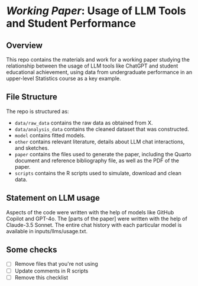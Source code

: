 # *Working Paper*: Usage of LLM Tools and Student Performance

## Overview

This repo contains the materials and work for a working paper studying the relationship between the usage of LLM tools like ChatGPT and student educational achievement, using data from undergraduate performance in an upper-level Statistics course as a key example.


## File Structure

The repo is structured as:

-   `data/raw_data` contains the raw data as obtained from X.
-   `data/analysis_data` contains the cleaned dataset that was constructed.
-   `model` contains fitted models. 
-   `other` contains relevant literature, details about LLM chat interactions, and sketches.
-   `paper` contains the files used to generate the paper, including the Quarto document and reference bibliography file, as well as the PDF of the paper. 
-   `scripts` contains the R scripts used to simulate, download and clean data.


## Statement on LLM usage

Aspects of the code were written with the help of models like GitHub Copilot and GPT-4o. The [parts of the paper] were written with the help of Claude-3.5 Sonnet. The entire chat history with each particular model is available in inputs/llms/usage.txt.

## Some checks

- [ ] Remove files that you're not using
- [ ] Update comments in R scripts
- [ ] Remove this checklist
